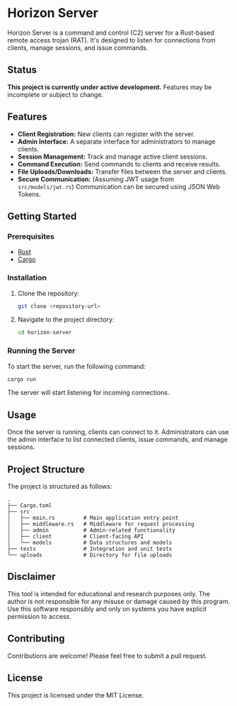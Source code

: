# Horizon Server

Horizon Server is a command and control (C2) server for a Rust-based remote access trojan (RAT). It's designed to listen for connections from clients, manage sessions, and issue commands.

## Status

**This project is currently under active development.** Features may be incomplete or subject to change.

## Features

*   **Client Registration:** New clients can register with the server.
*   **Admin Interface:** A separate interface for administrators to manage clients.
*   **Session Management:** Track and manage active client sessions.
*   **Command Execution:** Send commands to clients and receive results.
*   **File Uploads/Downloads:** Transfer files between the server and clients.
*   **Secure Communication:** (Assuming JWT usage from `src/models/jwt.rs`) Communication can be secured using JSON Web Tokens.

## Getting Started

### Prerequisites

*   [Rust](https.www.rust-lang.org/tools/install)
*   [Cargo](https://doc.rust-lang.org/cargo/)

### Installation

1.  Clone the repository:
    ```sh
    git clone <repository-url>
    ```
2.  Navigate to the project directory:
    ```sh
    cd horizon-server
    ```

### Running the Server

To start the server, run the following command:

```sh
cargo run
```

The server will start listening for incoming connections.

## Usage

Once the server is running, clients can connect to it. Administrators can use the admin interface to list connected clients, issue commands, and manage sessions.

## Project Structure

The project is structured as follows:

```
.
├── Cargo.toml
├── src
│   ├── main.rs         # Main application entry point
│   ├── middleware.rs   # Middleware for request processing
│   ├── admin           # Admin-related functionality
│   ├── client          # Client-facing API
│   └── models          # Data structures and models
├── tests               # Integration and unit tests
└── uploads             # Directory for file uploads
```

## Disclaimer

This tool is intended for educational and research purposes only. The author is not responsible for any misuse or damage caused by this program. Use this software responsibly and only on systems you have explicit permission to access.

## Contributing

Contributions are welcome! Please feel free to submit a pull request.

## License

This project is licensed under the MIT License.
